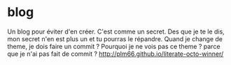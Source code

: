 blog
====

Un blog pour éviter d'en créer. C'est comme un secret. Des que je te le dis, mon secret n'en est plus un et tu pourras le répandre.
Quand je change de theme, je dois faire un commit ?
Pourquoi je ne vois pas ce theme ? parce que je n'ai pas fait de commit ?
http://plm66.github.io/literate-octo-winner/

